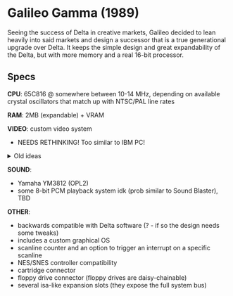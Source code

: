 # Galileo Gamma (1989)

Seeing the success of Delta in creative markets, Galileo decided to lean heavily into said markets and design a successor that is a true generational upgrade over Delta. It keeps the simple design and great expandability of the Delta, but with more memory and a real 16-bit processor.

## Specs

**CPU**: 65C816 @ somewhere between 10-14 MHz, depending on available crystal oscillators that match up with NTSC/PAL line rates

**RAM**: 2MB (expandable) + VRAM

**VIDEO**: custom video system
- NEEDS RETHINKING! Too similar to IBM PC!
    
<details>
    <summary>Old ideas</summary>

- **Option 1:**
    - 320x240 bitmap display, uses a color palette (max 256 colors, 15-bit definition, so 5 bits per color channel)
    - composite, S-Video and RGB output (possibly via SCART)
    - supports PAL and NTSC
- **Option 2:**
    - 640x480 bitmap display, uses a color palette (max 16 colors, 15-bit definition, so 5 bits per color channel)
    - VGA output (or some other RGB standard, it would require a monitor however)
- **Option 3:**
    - combine the first two options
    - 640x480 would be displayed as interlaced on the TV, while 320x240 would be scan doubled on a monitor if VGA is used
</details>

**SOUND**:
- Yamaha YM3812 (OPL2)
- some 8-bit PCM playback system idk (prob similar to Sound Blaster), TBD

**OTHER**:
- backwards compatible with Delta software (? - if so the design needs some tweaks)
- includes a custom graphical OS
- scanline counter and an option to trigger an interrupt on a specific scanline
- NES/SNES controller compatibility
- cartridge connector
- floppy drive connector (floppy drives are daisy-chainable)
- several isa-like expansion slots (they expose the full system bus)